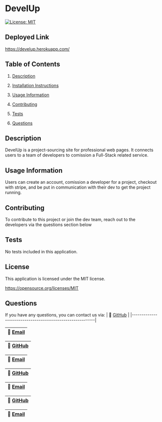 
  # DevelUp
  [![License: MIT](https://img.shields.io/badge/License-MIT-yellow.svg)](https://opensource.org/licenses/MIT)

  ## Deployed Link

  https://develup.herokuapp.com/

  ## Table of Contents

  1. [Description](#description)

  2. [Installation Instructions](#installation-instructions)

  3. [Usage Information](#usage-information)

  4. [Contributing](#contributing)

  5. [Tests](#tests)

  6. [Questions](#questions)

  ## Description

  DevelUp is a project-sourcing site for professional web pages. It connects users to a team of developers to comission a Full-Stack related service.

  ## Usage Information

  Users can create an account, comission a developer for a project, checkout with stripe, and be put in communication with their dev to get the project running.

  ## Contributing

  To contribute to this project or join the dev team, reach out to the developers via the questions section below

  ## Tests

 No tests included in this application.

  
  ## License 

  This application is licensed under the MIT license.

  https://opensource.org/licenses/MIT

  

  ## Questions

  If you have any questions, you can contact us via:
  | :memo:  [GitHub](https://github.com/Niccatania)  |
  |-----------------------------------------------------------|

  | :memo:  [Email](mailto:niccatania6@gmail.com)                   |
  |-----------------------------------------------------------|

  | :memo:  [GitHub](https://github.com/Tiffany7809) |
  |-----------------------------------------------------------|

  | :memo:  [Email](mailto:tiffany.dempsey2000@gmail.com)           |
  |-----------------------------------------------------------|

  | :memo:  [GitHub](https://github.com/supsha878)   |
  |-----------------------------------------------------------|

  | :memo:  [Email](mailto:sharmasup565@gmail.com)                  |
  |-----------------------------------------------------------|

  | :memo:  [GitHub](https://github.com/OwenMG)      |
  |-----------------------------------------------------------|

  | :memo:  [Email](mailto:omgwebdev@gmail.com)                     |
  |-----------------------------------------------------------|
  
  